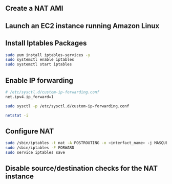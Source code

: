 ## Create a NAT AMI

## Launch an EC2 instance running Amazon Linux
## Install Iptables Packages
```bash
sudo yum install iptables-services -y
sudo systemctl enable iptables
sudo systemctl start iptables
```

##  Enable IP forwarding
```bash
# /etc/sysctl.d/custom-ip-forwarding.conf
net.ipv4.ip_forward=1
```

```bash
sudo sysctl -p /etc/sysctl.d/custom-ip-forwarding.conf
```

```bash
netstat -i
```

## Configure NAT
```bash
sudo /sbin/iptables -t nat -A POSTROUTING -o <interfact_name> -j MASQUERADE
sudo /sbin/iptables -F FORWARD
sudo service iptables save
```

## Disable source/destination checks for the NAT instance 
